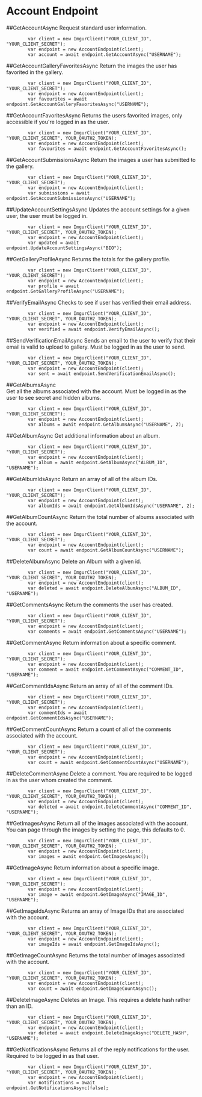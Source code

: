 # Account Endpoint

##GetAccountAsync
Request standard user information. 

            var client = new ImgurClient("YOUR_CLIENT_ID", "YOUR_CLIENT_SECRET");
            var endpoint = new AccountEndpoint(client);
            var account = await endpoint.GetAccountAsync("USERNAME");

##GetAccountGalleryFavoritesAsync
Return the images the user has favorited in the gallery.

            var client = new ImgurClient("YOUR_CLIENT_ID", "YOUR_CLIENT_SECRET");
            var endpoint = new AccountEndpoint(client);
			var favourites = await endpoint.GetAccountGalleryFavoritesAsync("USERNAME");

##GetAccountFavoritesAsync
Returns the users favorited images, only accessible if you're logged in as the user.

            var client = new ImgurClient("YOUR_CLIENT_ID", "YOUR_CLIENT_SECRET", YOUR_OAUTH2_TOKEN);
			var endpoint = new AccountEndpoint(client);
            var favourites = await endpoint.GetAccountFavoritesAsync();

##GetAccountSubmissionsAsync
Return the images a user has submitted to the gallery.

            var client = new ImgurClient("YOUR_CLIENT_ID", "YOUR_CLIENT_SECRET");
            var endpoint = new AccountEndpoint(client);
			var submissions = await endpoint.GetAccountSubmissionsAsync("USERNAME");
			
##UpdateAccountSettingsAsync
Updates the account settings for a given user, the user must be logged in.

            var client = new ImgurClient("YOUR_CLIENT_ID", "YOUR_CLIENT_SECRET", YOUR_OAUTH2_TOKEN);
			var endpoint = new AccountEndpoint(client);
            var updated = await endpoint.UpdateAccountSettingsAsync("BIO");			
			
##GetGalleryProfileAsync
Returns the totals for the gallery profile.

            var client = new ImgurClient("YOUR_CLIENT_ID", "YOUR_CLIENT_SECRET");
            var endpoint = new AccountEndpoint(client);
			var profile = await endpoint.GetGalleryProfileAsync("USERNAME");
			
##VerifyEmailAsync
Checks to see if user has verified their email address.

            var client = new ImgurClient("YOUR_CLIENT_ID", "YOUR_CLIENT_SECRET", YOUR_OAUTH2_TOKEN);
			var endpoint = new AccountEndpoint(client);
            var verified = await endpoint.VerifyEmailAsync();	
			
##SendVerificationEmailAsync
Sends an email to the user to verify that their email is valid to upload to gallery. Must be logged in as the user to send.

            var client = new ImgurClient("YOUR_CLIENT_ID", "YOUR_CLIENT_SECRET", YOUR_OAUTH2_TOKEN);
			var endpoint = new AccountEndpoint(client);
            var sent = await endpoint.SendVerificationEmailAsync();				
			
##GetAlbumsAsync	
Get all the albums associated with the account. Must be logged in as the user to see secret and hidden albums.			
			
            var client = new ImgurClient("YOUR_CLIENT_ID", "YOUR_CLIENT_SECRET");
			var endpoint = new AccountEndpoint(client);
			var albums = await endpoint.GetAlbumsAsync("USERNAME", 2);

##GetAlbumAsync	
Get additional information about an album.		
			
            var client = new ImgurClient("YOUR_CLIENT_ID", "YOUR_CLIENT_SECRET");
			var endpoint = new AccountEndpoint(client);
			var album = await endpoint.GetAlbumAsync("ALBUM_ID", "USERNAME");
						
##GetAlbumIdsAsync
Return an array of all of the album IDs.	
			
            var client = new ImgurClient("YOUR_CLIENT_ID", "YOUR_CLIENT_SECRET");
			var endpoint = new AccountEndpoint(client);
			var albumIds = await endpoint.GetAlbumIdsAsync("USERNAME", 2);

##GetAlbumCountAsync
Return the total number of albums associated with the account.	
			
            var client = new ImgurClient("YOUR_CLIENT_ID", "YOUR_CLIENT_SECRET");
			var endpoint = new AccountEndpoint(client);
			var count = await endpoint.GetAlbumCountAsync("USERNAME");

##DeleteAlbumAsync
Delete an Album with a given id.
			
            var client = new ImgurClient("YOUR_CLIENT_ID", "YOUR_CLIENT_SECRET", YOUR_OAUTH2_TOKEN);
			var endpoint = new AccountEndpoint(client);
			var deleted = await endpoint.DeleteAlbumAsync("ALBUM_ID", "USERNAME");

##GetCommentsAsync
Return the comments the user has created.
			
            var client = new ImgurClient("YOUR_CLIENT_ID", "YOUR_CLIENT_SECRET");
			var endpoint = new AccountEndpoint(client);
			var comments = await endpoint.GetCommentsAsync("USERNAME");

##GetCommentAsync
Return information about a specific comment. 

            var client = new ImgurClient("YOUR_CLIENT_ID", "YOUR_CLIENT_SECRET");
			var endpoint = new AccountEndpoint(client);
			var comment = await endpoint.GetCommentAsync("COMMENT_ID", "USERNAME");

##GetCommentIdsAsync
Return an array of all of the comment IDs.

            var client = new ImgurClient("YOUR_CLIENT_ID", "YOUR_CLIENT_SECRET");
			var endpoint = new AccountEndpoint(client);
			var commentIds = await endpoint.GetCommentIdsAsync("USERNAME");

##GetCommentCountAsync
Return a count of all of the comments associated with the account.

            var client = new ImgurClient("YOUR_CLIENT_ID", "YOUR_CLIENT_SECRET");
			var endpoint = new AccountEndpoint(client);
			var count = await endpoint.GetCommentCountAsync("USERNAME");

##DeleteCommentAsync
Delete a comment. You are required to be logged in as the user whom created the comment.

            var client = new ImgurClient("YOUR_CLIENT_ID", "YOUR_CLIENT_SECRET", YOUR_OAUTH2_TOKEN);
			var endpoint = new AccountEndpoint(client);
			var deleted = await endpoint.DeleteCommentAsync("COMMENT_ID", "USERNAME");

##GetImagesAsync
Return all of the images associated with the account. You can page through the images by setting the page, this defaults to 0.

            var client = new ImgurClient("YOUR_CLIENT_ID", "YOUR_CLIENT_SECRET", YOUR_OAUTH2_TOKEN);
			var endpoint = new AccountEndpoint(client);
			var images = await endpoint.GetImagesAsync();

##GetImageAsync
Return information about a specific image.

            var client = new ImgurClient("YOUR_CLIENT_ID", "YOUR_CLIENT_SECRET");
			var endpoint = new AccountEndpoint(client);
			var image = await endpoint.GetImageAsync("IMAGE_ID", "USERNAME");

##GetImageIdsAsync
Returns an array of Image IDs that are associated with the account.

            var client = new ImgurClient("YOUR_CLIENT_ID", "YOUR_CLIENT_SECRET", YOUR_OAUTH2_TOKEN);
			var endpoint = new AccountEndpoint(client);
			var imageIds = await endpoint.GetImageIdsAsync();

##GetImageCountAsync
Returns the total number of images associated with the account.

            var client = new ImgurClient("YOUR_CLIENT_ID", "YOUR_CLIENT_SECRET", YOUR_OAUTH2_TOKEN);
			var endpoint = new AccountEndpoint(client);
			var count = await endpoint.GetImageCountAsync();

##DeleteImageAsync
Deletes an Image. This requires a delete hash rather than an ID.

            var client = new ImgurClient("YOUR_CLIENT_ID", "YOUR_CLIENT_SECRET", YOUR_OAUTH2_TOKEN);
			var endpoint = new AccountEndpoint(client);
			var deleted = await endpoint.DeleteImageAsync("DELETE_HASH", "USERNAME");

##GetNotificationsAsync
Returns all of the reply notifications for the user. Required to be logged in as that user.

            var client = new ImgurClient("YOUR_CLIENT_ID", "YOUR_CLIENT_SECRET", YOUR_OAUTH2_TOKEN);
			var endpoint = new AccountEndpoint(client);
			var notifications = await endpoint.GetNotificationsAsync(false);